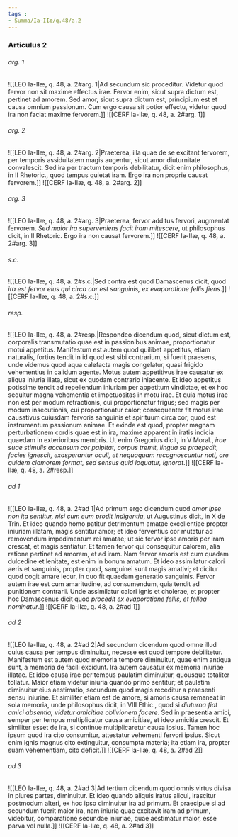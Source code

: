 ```yaml
---
tags : 
- Summa/Ia-IIæ/q.48/a.2
---
```


### Articulus 2

###### arg. 1
![[LEO Ia-IIæ, q. 48, a. 2#arg. 1|Ad secundum sic proceditur. Videtur quod fervor non sit maxime effectus irae. Fervor enim, sicut supra dictum est, pertinet ad amorem. Sed amor, sicut supra dictum est, principium est et causa omnium passionum. Cum ergo causa sit potior effectu, videtur quod ira non faciat maxime fervorem.]]
![[CERF Ia-IIæ, q. 48, a. 2#arg. 1]]

###### arg. 2
![[LEO Ia-IIæ, q. 48, a. 2#arg. 2|Praeterea, illa quae de se excitant fervorem, per temporis assiduitatem magis augentur, sicut amor diuturnitate convalescit. Sed ira per tractum temporis debilitatur, dicit enim philosophus, in II Rhetoric., quod tempus quietat iram. Ergo ira non proprie causat fervorem.]]
![[CERF Ia-IIæ, q. 48, a. 2#arg. 2]]

###### arg. 3
![[LEO Ia-IIæ, q. 48, a. 2#arg. 3|Praeterea, fervor additus fervori, augmentat fervorem. *Sed maior ira superveniens facit iram mitescere*, ut philosophus dicit, in II Rhetoric. Ergo ira non causat fervorem.]]
![[CERF Ia-IIæ, q. 48, a. 2#arg. 3]]

###### s.c.
![[LEO Ia-IIæ, q. 48, a. 2#s.c.|Sed contra est quod Damascenus dicit, quod *ira est fervor eius qui circa cor est sanguinis, ex evaporatione fellis fiens*.]]
![[CERF Ia-IIæ, q. 48, a. 2#s.c.]]

###### resp.
![[LEO Ia-IIæ, q. 48, a. 2#resp.|Respondeo dicendum quod, sicut dictum est, corporalis transmutatio quae est in passionibus animae, proportionatur motui appetitus. Manifestum est autem quod quilibet appetitus, etiam naturalis, fortius tendit in id quod est sibi contrarium, si fuerit praesens, unde videmus quod aqua calefacta magis congelatur, quasi frigido vehementius in calidum agente. Motus autem appetitivus irae causatur ex aliqua iniuria illata, sicut ex quodam contrario iniacente. Et ideo appetitus potissime tendit ad repellendum iniuriam per appetitum vindictae, et ex hoc sequitur magna vehementia et impetuositas in motu irae. Et quia motus irae non est per modum retractionis, cui proportionatur frigus; sed magis per modum insecutionis, cui proportionatur calor; consequenter fit motus irae causativus cuiusdam fervoris sanguinis et spirituum circa cor, quod est instrumentum passionum animae. Et exinde est quod, propter magnam perturbationem cordis quae est in ira, maxime apparent in iratis indicia quaedam in exterioribus membris. Ut enim Gregorius dicit, in V Moral., *irae suae stimulis accensum cor palpitat, corpus tremit, lingua se praepedit, facies ignescit, exasperantur oculi, et nequaquam recognoscuntur noti, ore quidem clamorem format, sed sensus quid loquatur, ignorat*.]]
![[CERF Ia-IIæ, q. 48, a. 2#resp.]]

###### ad 1
![[LEO Ia-IIæ, q. 48, a. 2#ad 1|Ad primum ergo dicendum quod *amor ipse non ita sentitur, nisi cum eum prodit indigentia*, ut Augustinus dicit, in X de Trin. Et ideo quando homo patitur detrimentum amatae excellentiae propter iniuriam illatam, magis sentitur amor; et ideo ferventius cor mutatur ad removendum impedimentum rei amatae; ut sic fervor ipse amoris per iram crescat, et magis sentiatur. Et tamen fervor qui consequitur calorem, alia ratione pertinet ad amorem, et ad iram. Nam fervor amoris est cum quadam dulcedine et lenitate, est enim in bonum amatum. Et ideo assimilatur calori aeris et sanguinis, propter quod, sanguinei sunt magis amativi; et dicitur quod cogit amare iecur, in quo fit quaedam generatio sanguinis. Fervor autem irae est cum amaritudine, ad consumendum, quia tendit ad punitionem contrarii. Unde assimilatur calori ignis et cholerae, et propter hoc Damascenus dicit quod *procedit ex evaporatione fellis, et fellea nominatur*.]]
![[CERF Ia-IIæ, q. 48, a. 2#ad 1]]

###### ad 2
![[LEO Ia-IIæ, q. 48, a. 2#ad 2|Ad secundum dicendum quod omne illud cuius causa per tempus diminuitur, necesse est quod tempore debilitetur. Manifestum est autem quod memoria tempore diminuitur, quae enim antiqua sunt, a memoria de facili excidunt. Ira autem causatur ex memoria iniuriae illatae. Et ideo causa irae per tempus paulatim diminuitur, quousque totaliter tollatur. Maior etiam videtur iniuria quando primo sentitur; et paulatim diminuitur eius aestimatio, secundum quod magis receditur a praesenti sensu iniuriae. Et similiter etiam est de amore, si amoris causa remaneat in sola memoria, unde philosophus dicit, in VIII Ethic., quod si *diuturna fiat amici absentia, videtur amicitiae oblivionem facere*. Sed in praesentia amici, semper per tempus multiplicatur causa amicitiae, et ideo amicitia crescit. Et similiter esset de ira, si continue multiplicaretur causa ipsius. Tamen hoc ipsum quod ira cito consumitur, attestatur vehementi fervori ipsius. Sicut enim ignis magnus cito extinguitur, consumpta materia; ita etiam ira, propter suam vehementiam, cito deficit.]]
![[CERF Ia-IIæ, q. 48, a. 2#ad 2]]

###### ad 3
![[LEO Ia-IIæ, q. 48, a. 2#ad 3|Ad tertium dicendum quod omnis virtus divisa in plures partes, diminuitur. Et ideo quando aliquis iratus alicui, irascitur postmodum alteri, ex hoc ipso diminuitur ira ad primum. Et praecipue si ad secundum fuerit maior ira, nam iniuria quae excitavit iram ad primum, videbitur, comparatione secundae iniuriae, quae aestimatur maior, esse parva vel nulla.]]
![[CERF Ia-IIæ, q. 48, a. 2#ad 3]]

